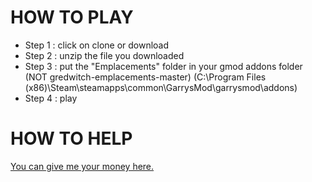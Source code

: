 # HOW TO PLAY

 - Step 1 : click on clone or download
 - Step 2 : unzip the file you downloaded
 - Step 3 : put the "Emplacements" folder in your gmod addons folder (NOT gredwitch-emplacements-master) (C:\Program
   Files (x86)\Steam\steamapps\common\GarrysMod\garrysmod\addons)
 - Step 4 : play
# HOW TO HELP

[You can give me your money here.](https://www.paypal.me/gredwitch)
